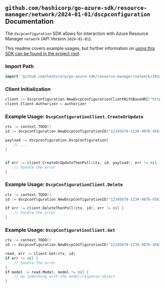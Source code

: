 
## `github.com/hashicorp/go-azure-sdk/resource-manager/network/2024-01-01/dscpconfiguration` Documentation

The `dscpconfiguration` SDK allows for interaction with Azure Resource Manager `network` (API Version `2024-01-01`).

This readme covers example usages, but further information on [using this SDK can be found in the project root](https://github.com/hashicorp/go-azure-sdk/tree/main/docs).

### Import Path

```go
import "github.com/hashicorp/go-azure-sdk/resource-manager/network/2024-01-01/dscpconfiguration"
```


### Client Initialization

```go
client := dscpconfiguration.NewDscpConfigurationClientWithBaseURI("https://management.azure.com")
client.Client.Authorizer = authorizer
```


### Example Usage: `DscpConfigurationClient.CreateOrUpdate`

```go
ctx := context.TODO()
id := dscpconfiguration.NewDscpConfigurationID("12345678-1234-9876-4563-123456789012", "example-resource-group", "dscpConfigurationValue")

payload := dscpconfiguration.DscpConfiguration{
	// ...
}


if err := client.CreateOrUpdateThenPoll(ctx, id, payload); err != nil {
	// handle the error
}
```


### Example Usage: `DscpConfigurationClient.Delete`

```go
ctx := context.TODO()
id := dscpconfiguration.NewDscpConfigurationID("12345678-1234-9876-4563-123456789012", "example-resource-group", "dscpConfigurationValue")

if err := client.DeleteThenPoll(ctx, id); err != nil {
	// handle the error
}
```


### Example Usage: `DscpConfigurationClient.Get`

```go
ctx := context.TODO()
id := dscpconfiguration.NewDscpConfigurationID("12345678-1234-9876-4563-123456789012", "example-resource-group", "dscpConfigurationValue")

read, err := client.Get(ctx, id)
if err != nil {
	// handle the error
}
if model := read.Model; model != nil {
	// do something with the model/response object
}
```
